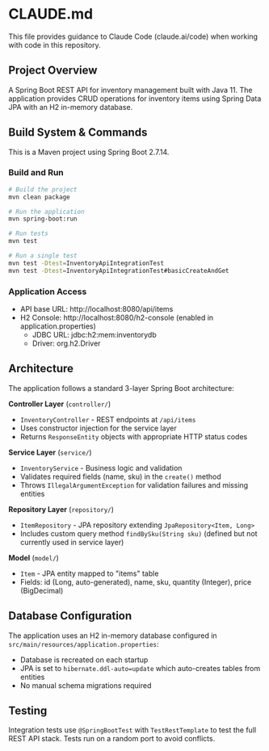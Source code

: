 # CLAUDE.md

This file provides guidance to Claude Code (claude.ai/code) when working with code in this repository.

## Project Overview

A Spring Boot REST API for inventory management built with Java 11. The application provides CRUD operations for inventory items using Spring Data JPA with an H2 in-memory database.

## Build System & Commands

This is a Maven project using Spring Boot 2.7.14.

### Build and Run
```bash
# Build the project
mvn clean package

# Run the application
mvn spring-boot:run

# Run tests
mvn test

# Run a single test
mvn test -Dtest=InventoryApiIntegrationTest
mvn test -Dtest=InventoryApiIntegrationTest#basicCreateAndGet
```

### Application Access
- API base URL: http://localhost:8080/api/items
- H2 Console: http://localhost:8080/h2-console (enabled in application.properties)
  - JDBC URL: jdbc:h2:mem:inventorydb
  - Driver: org.h2.Driver

## Architecture

The application follows a standard 3-layer Spring Boot architecture:

**Controller Layer** (`controller/`)
- `InventoryController` - REST endpoints at `/api/items`
- Uses constructor injection for the service layer
- Returns `ResponseEntity` objects with appropriate HTTP status codes

**Service Layer** (`service/`)
- `InventoryService` - Business logic and validation
- Validates required fields (name, sku) in the `create()` method
- Throws `IllegalArgumentException` for validation failures and missing entities

**Repository Layer** (`repository/`)
- `ItemRepository` - JPA repository extending `JpaRepository<Item, Long>`
- Includes custom query method `findBySku(String sku)` (defined but not currently used in service layer)

**Model** (`model/`)
- `Item` - JPA entity mapped to "items" table
- Fields: id (Long, auto-generated), name, sku, quantity (Integer), price (BigDecimal)

## Database Configuration

The application uses an H2 in-memory database configured in `src/main/resources/application.properties`:
- Database is recreated on each startup
- JPA is set to `hibernate.ddl-auto=update` which auto-creates tables from entities
- No manual schema migrations required

## Testing

Integration tests use `@SpringBootTest` with `TestRestTemplate` to test the full REST API stack. Tests run on a random port to avoid conflicts.